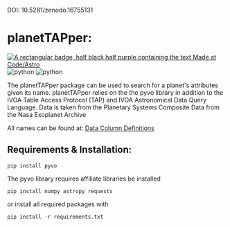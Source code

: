 DOI: 10.5281/zenodo.16755131

# planetTAPper:
[![A rectangular badge, half black half purple containing the text Made at Code/Astro](https://img.shields.io/badge/Made%20at-Code/Astro-blueviolet.svg)](https://semaphorep.github.io/codeastro/) ![python](https://shields.io/badge/python-3.10-blue) ![python](https://img.shields.io/badge/UC-Irvine-yellow)

The planetTAPper package can be used to search for a planet's attributes given its name.  planetTAPper relies on the the pyvo library in addition to the IVOA Table Access Protocol (TAP) and IVOA Astronomical Data Query Language.  Data is taken from the Planetary Systems Composite Data from the Nasa Exoplanet Archive

All names can be found at: [Data Column Definitions](https://exoplanetarchive.ipac.caltech.edu/docs/API_PS_columns.html)

## Requirements & Installation:
```
pip install pyvo
```
The pyvo library requires affiliate libraries be installed
```
pip install numpy astropy requests
```
or install all required packages with 
```
pip install -r requirements.txt
```

